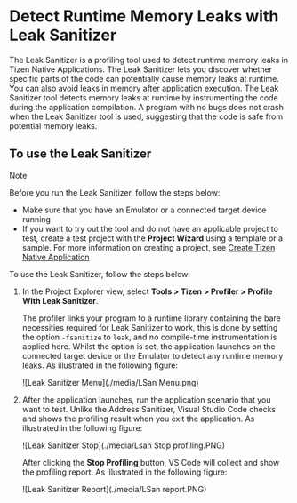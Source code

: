 # Detect Runtime Memory Leaks with Leak Sanitizer

The Leak Sanitizer is a profiling tool used to detect runtime memory leaks in Tizen Native Applications. The Leak Sanitizer lets you discover whether specific parts of the code can potentially cause memory leaks at runtime. You can also avoid leaks in memory after application execution. The Leak Sanitizer tool detects memory leaks at runtime by instrumenting the code during the application compilation. A program with no bugs does not crash when the Leak Sanitizer tool is used, suggesting that the code is safe from potential memory leaks.

## To use the Leak Sanitizer
> [!NOTE] 
> Before you run the Leak Sanitizer, follow the steps below:
> - Make sure that you have an Emulator or a connected target device running
> -	If you want to try out the tool and do not have an applicable project to test, create a test project with the **Project Wizard** using a template or a sample. For more information on creating a project, see [Create Tizen Native Application](../Tizen/native)

To use the Leak Sanitizer, follow the steps below:
1. In the Project Explorer view, select **Tools >  Tizen > Profiler > Profile With Leak Sanitizer**. 
  
   The profiler links your program to a runtime library containing the bare necessities required for Leak Sanitizer to work, this is done by setting the option `-fsanitize` to `leak`, and no compile-time instrumentation is applied here. Whilst the option is set, the application launches on the connected target device or the Emulator to detect any runtime memory leaks. As illustrated in the following figure:
    
   ![Leak Sanitizer Menu](./media/LSan Menu.png)

2. After the application launches, run the application scenario that you want to test. Unlike the Address Sanitizer, Visual Studio Code checks and shows the profiling result when you exit the application. As illustrated in the following figure:
  
   ![Leak Sanitizer Stop](./media/Lsan Stop profiling.PNG)

   After clicking the **Stop Profiling** button, VS Code will collect and show the profiling report. As illustrated in the following figure:
  
   ![Leak Sanitizer Report](./media/LSan report.PNG)
